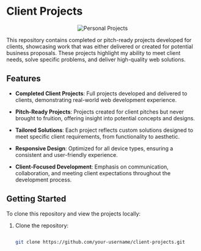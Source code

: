# Client Projects 

  <p align="center">
    <img src="https://imgur.com/E7cQDe4.jpg" alt="Personal Projects">
  </p>

This repository contains completed or pitch-ready projects developed for clients, showcasing work that was either delivered or created for potential business proposals. These projects highlight my ability to meet client needs, solve specific problems, and deliver high-quality web solutions. 

  

## Features 

  

- **Completed Client Projects**: Full projects developed and delivered to clients, demonstrating real-world web development experience. 

- **Pitch-Ready Projects**: Projects created for client pitches but never brought to fruition, offering insight into potential concepts and designs. 

- **Tailored Solutions**: Each project reflects custom solutions designed to meet specific client requirements, from functionality to aesthetic. 

- **Responsive Design**: Optimized for all device types, ensuring a consistent and user-friendly experience. 

- **Client-Focused Development**: Emphasis on communication, collaboration, and meeting client expectations throughout the development process. 

  

## Getting Started 

  

To clone this repository and view the projects locally: 

  

1. Clone the repository: 

   ```bash 

   git clone https://github.com/your-username/client-projects.git 
